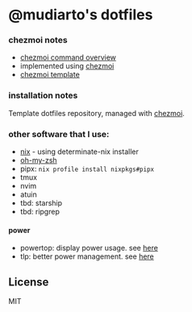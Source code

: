 # @mudiarto's dotfiles

### chezmoi notes

- [chezmoi command overview](https://www.chezmoi.io/user-guide/command-overview/)
- implemented using [chezmoi](https://www.chezmoi.io)
- [chezmoi template](https://pkg.go.dev/text/template)

### installation notes

Template dotfiles repository, managed with [chezmoi](https://chezmoi.io/).

### other software that I use:

- [nix](https://nixos.org/) - using determinate-nix installer
- [oh-my-zsh](https://ohmyz.sh/)
- pipx: `nix profile install nixpkgs#pipx`
- tmux
- nvim
- atuin
- tbd: starship
- tbd: ripgrep




#### power
- powertop: display power usage. see [here](https://wiki.archlinux.org/title/powertop)
- tlp: better power management. see [here](https://askubuntu.com/questions/1450723/thinkpad-t480-linux-battery-performance)

## License

MIT
